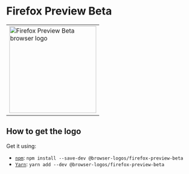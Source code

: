 Firefox Preview Beta
====================

<!-- markdownlint-disable line-length no-inline-html -->
<table>
    <tr height=240>
        <td>
            <a href="https://github.com/alrra/browser-logos/tree/6c0963456cf1e770f0ad0abe8a557f9c2aef0ca3/src/firefox-preview-beta">
                <img width=230 src="https://raw.githubusercontent.com/alrra/browser-logos/6c0963456cf1e770f0ad0abe8a557f9c2aef0ca3/src/firefox-preview-beta/firefox-preview-beta.svg?sanitize=true" alt="Firefox Preview Beta browser logo">
            </a>
        </td>
    </tr>
</table>
<!-- markdownlint-enable line-length no-inline-html -->

How to get the logo
-------------------

Get it using:

* [`npm`][npm]: `npm install --save-dev @browser-logos/firefox-preview-beta`
* [`Yarn`][yarn]: `yarn add --dev @browser-logos/firefox-preview-beta`

<!-- Link labels: -->

[npm]: https://www.npmjs.com/
[yarn]: https://yarnpkg.com/
